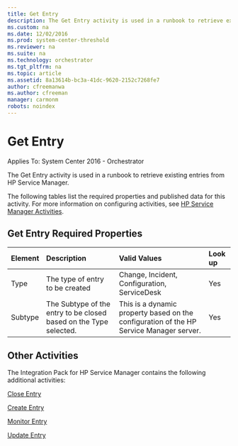 ```yaml
---
title: Get Entry
description: The Get Entry activity is used in a runbook to retrieve existing entries from HP Service Manager.
ms.custom: na
ms.date: 12/02/2016
ms.prod: system-center-threshold
ms.reviewer: na
ms.suite: na
ms.technology: orchestrator
ms.tgt_pltfrm: na
ms.topic: article
ms.assetid: 8a13614b-bc3a-41dc-9620-2152c7268fe7
author: cfreemanwa
ms.author: cfreeman
manager: carmonm
robots: noindex
---
```

# Get Entry

Applies To: System Center 2016 - Orchestrator

The Get Entry activity is used in a runbook to retrieve existing entries from HP Service Manager.

The following tables list the required properties and published data for this activity. For more information on configuring activities, see [HP Service Manager Activities](service-manager-activities.md).

## Get Entry Required Properties

| Element | Description   | Valid Values   | Look up |
|:---|:---|:---|:---|
| Type   | The type of entry to be created   | Change, Incident, Configuration, ServiceDesk   | Yes   |
| Subtype | The Subtype of the entry to be closed based on the Type selected. | This is a dynamic property based on the configuration of the HP Service Manager server. | Yes   |

## Other Activities

The Integration Pack for HP Service Manager contains the following additional activities:

[Close Entry](close-entry.md)

[Create Entry](create-entry.md)

[Monitor Entry](monitor-entry.md)

[Update Entry](update-entry.md)
